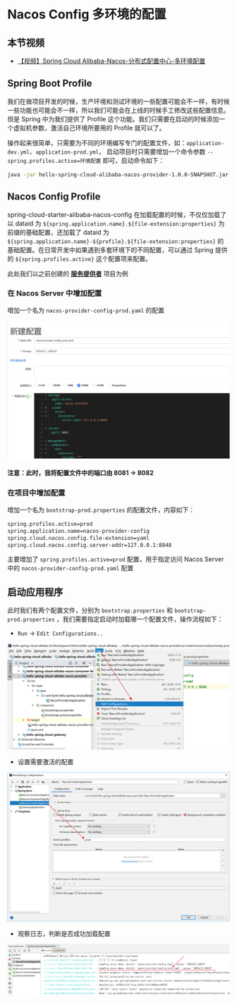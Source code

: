 # Nacos Config 多环境的配置



## 本节视频

- [【视频】Spring Cloud Alibaba-Nacos-分布式配置中心-多环境配置](https://www.bilibili.com/video/av40735056/)



## Spring Boot Profile

我们在做项目开发的时候，生产环境和测试环境的一些配置可能会不一样，有时候一些功能也可能会不一样，所以我们可能会在上线的时候手工修改这些配置信息。但是 Spring 中为我们提供了 Profile 这个功能。我们只需要在启动的时候添加一个虚拟机参数，激活自己环境所要用的 Profile 就可以了。

操作起来很简单，只需要为不同的环境编写专门的配置文件，如：`application-dev.yml`、`application-prod.yml`， 启动项目时只需要增加一个命令参数 `--spring.profiles.active=环境配置` 即可，启动命令如下：

```bash
java -jar hello-spring-cloud-alibaba-nacos-provider-1.0.0-SNAPSHOT.jar --spring.profiles.active=prod
```



## Nacos Config Profile

spring-cloud-starter-alibaba-nacos-config 在加载配置的时候，不仅仅加载了以 dataid 为 `${spring.application.name}.${file-extension:properties}` 为前缀的基础配置，还加载了 dataid 为 `${spring.application.name}-${profile}.${file-extension:properties}` 的基础配置。在日常开发中如果遇到多套环境下的不同配置，可以通过 Spring 提供的 `${spring.profiles.active}` 这个配置项来配置。

此处我们以之前创建的 [**服务提供者**](https://www.funtl.com/zh/spring-cloud-alibaba/创建服务提供者.html#创建服务提供者) 项目为例



### 在 Nacos Server 中增加配置

增加一个名为 `nacos-provider-config-prod.yaml` 的配置

![img](assets/Lusifer_20190111041121.png)

**注意：此时，我将配置文件中的端口由 8081 -> 8082**



### 在项目中增加配置

增加一个名为 `bootstrap-prod.properties` 的配置文件，内容如下：

```properties
spring.profiles.active=prod
spring.application.name=nacos-provider-config
spring.cloud.nacos.config.file-extension=yaml
spring.cloud.nacos.config.server-addr=127.0.0.1:8848
```

主要增加了 `spring.profiles.active=prod` 配置，用于指定访问 Nacos Server 中的 `nacos-provider-config-prod.yaml` 配置



## 启动应用程序

此时我们有两个配置文件，分别为 `bootstrap.properties` 和 `bootstrap-prod.properties` ，我们需要指定启动时加载哪一个配置文件，操作流程如下：

- `Run` -> `Edit Configurations..`

![img](assets/Lusifer_20190111043201.png)

- 设置需要激活的配置

![img](assets/Lusifer_20190111043322.png)

- 观察日志，判断是否成功加载配置

![img](assets/Lusifer_20190111043538.png)
